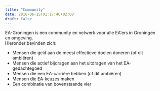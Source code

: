 ```yaml
---
title: "Community"
date: 2018-06-15T01:17:46+02:00
draft: false
---
```


EA-Groningen is een community en netwerk voor alle EA'ers in Groningen en omgeving.  
Hieronder bevinden zich:

* Mensen die geld aan de meest effectieve doelen doneren (of dit ambiëren)
* Mensen die actief bijdragen aan het uitdragen van het EA-gedachtegoed
* Mensen die een EA-carrière hebben (of dit ambiëren)
* Mensen die EA-keuzes maken
* Een combinatie van bovenstaande vier